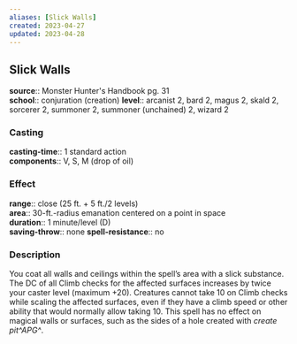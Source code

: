 ```yaml
---
aliases: [Slick Walls]
created: 2023-04-27
updated: 2023-04-28
---
```


## Slick Walls

**source**:: Monster Hunter's Handbook pg. 31  
**school**:: conjuration (creation)
**level**:: arcanist 2, bard 2, magus 2, skald 2, sorcerer 2, summoner 2, summoner (unchained) 2, wizard 2

### Casting

**casting-time**:: 1 standard action  
**components**:: V, S, M (drop of oil)

### Effect

**range**:: close (25 ft. + 5 ft./2 levels)  
**area**:: 30-ft.-radius emanation centered on a point in space  
**duration**:: 1 minute/level (D)  
**saving-throw**:: none
**spell-resistance**:: no

### Description

You coat all walls and ceilings within the spell’s area with a slick substance. The DC of all Climb checks for the affected surfaces increases by twice your caster level (maximum +20). Creatures cannot take 10 on Climb checks while scaling the affected surfaces, even if they have a climb speed or other ability that would normally allow taking 10. This spell has no effect on magical walls or surfaces, such as the sides of a hole created with *create pit^APG^*.
